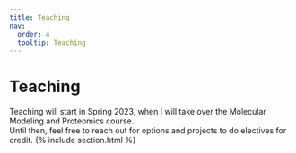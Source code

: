 ```yaml
---
title: Teaching
nav:
  order: 4
  tooltip: Teaching
---
```


# <i class="fas fa-feather-alt"></i>Teaching

Teaching will start in Spring 2023, when I will take over the Molecular Modeling and Proteomics course.<br>
Until then, feel free to reach out for options and projects to do electives for credit.
{% include section.html %}

